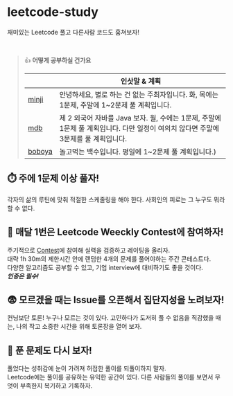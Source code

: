 # leetcode-study
재미있는 Leetcode 풀고 다른사람 코드도 훔쳐보자!

<br/>

> 👍 **어떻게 공부하실 건가요**
> 
> | |인삿말 & 계획|
> |---|------|
> |[minji](https://leetcode.com/u/rosf73/)|안녕하세요, 별로 하는 건 없는 주최자입니다. 화, 목에는 1문제, 주말에 1~2문제 풀 계획입니다.|
> |[mdb](https://leetcode.com/u/mdb1217/)|제 2 외국어 자바를 Java 보자. 월, 수에는 1문제, 주말에 1문제 풀 계획입니다. 다만 일정이 여의치 않다면 주말에 3문제를 풀 계획입니다.|
> |[boboya](https://leetcode.com/u/boboya98/)|놀고먹는 백수입니다. 평일에 1~2문제 풀 계획입니다.)|

## ⏱️ 주에 1문제 이상 풀자!
각자의 삶의 루틴에 맞춰 적절한 스케줄링을 해야 한다. 사회인의 피로는 그 누구도 뭐라할 수 없다.

## 💎 매달 1번은 Leetcode Weeckly Contest에 참여하자!
주기적으로 [Contest](https://leetcode.com/contest/)에 참여해 실력을 검증하고 레이팅을 올리자.<br/>
대략 1h 30m의 제한시간 안에 랜덤한 4개의 문제를 풀어야하는 주간 콘테스트다.<br/>
다양한 알고리즘도 공부할 수 있고, 기업 interview에 대비하기도 좋을 것이다.<br/>
***인증은 필수!***

## 😨 모르겠을 때는 Issue를 오픈해서 집단지성을 노려보자!
컨닝보단 토론! 누구나 모르는 것이 있다. 고민하다가 도저히 풀 수 없음을 직감했을 때는, 나의 작고 소중한 시간을 위해 토론장을 열어 보자.

## 🧐 푼 문제도 다시 보자!
풀었다는 성취감에 눈이 가려져 허접한 풀이를 되풀이하지 말자.<br/>
Leetcode에는 풀이를 공유하는 유익한 공간이 있다. 다른 사람들의 풀이를 보면서 무엇이 부족한지 복기하고 기록하자.
